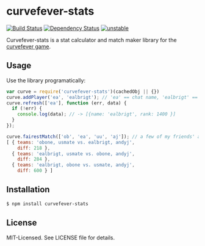 # curvefever-stats
[![Build Status](https://secure.travis-ci.org/clux/curvefever-stats.png)](http://travis-ci.org/clux/curvefever-stats)
[![Dependency Status](https://david-dm.org/clux/curvefever-stats.png)](https://david-dm.org/clux/curvefever-stats)
[![unstable](http://hughsk.github.io/stability-badges/dist/unstable.svg)](http://nodejs.org/api/documentation.html#documentation_stability_index)

Curvefever-stats is a stat calculator and match maker library for the [curvefever game](http://curvefever.com).

## Usage
Use the library programatically:

```javascript
var curve = require('curvefever-stats')(cachedObj || {})
curve.addPlayer('ea', 'ealbrigt'); // 'ea' == chat name, 'ealbrigt' == curve account name
curve.refresh(['ea'], function (err, data) {
  if (!err) {
    console.log(data); // -> [{name: 'ealbrigt', rank: 1400 }]
  }
});

curve.fairestMatch(['ob', 'ea', 'uu', 'aj']); // a few of my friends' accounts registered here
[ { teams: 'obone, usmate vs. ealbrigt, andyj',
    diff: 218 },
  { teams: 'ealbrigt, usmate vs. obone, andyj',
    diff: 284 },
  { teams: 'ealbrigt, obone vs. usmate, andyj',
    diff: 600 } ]
```

## Installation

```bash
$ npm install curvefever-stats
```

## License
MIT-Licensed. See LICENSE file for details.
